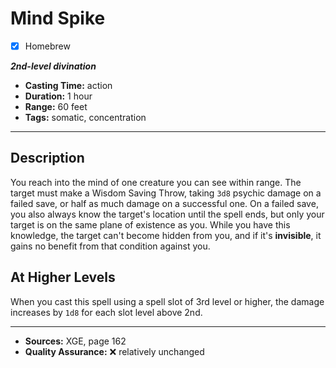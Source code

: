 # Mind Spike
- [x] Homebrew

***2nd-level divination***
- **Casting Time:** action
- **Duration:** 1 hour
- **Range:** 60 feet
- **Tags:** somatic, concentration

---

## Description
You reach into the mind of one creature you can see within range.
The target must make a Wisdom Saving Throw, taking `3d8` psychic damage on a failed save, or half as much damage on a successful one.
On a failed save, you also always know the target's location until the spell ends, but only your target is on the same plane of existence as you.
While you have this knowledge, the target can't become hidden from you, and if it's **invisible**, it gains no benefit from that condition against you.

## At Higher Levels
When you cast this spell using a spell slot of 3rd level or higher, the damage increases by `1d8` for each slot level above 2nd.

---

- **Sources:** XGE, page 162
- **Quality Assurance:** :x: relatively unchanged
